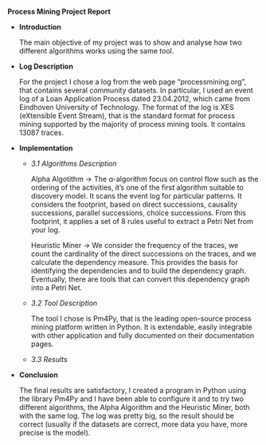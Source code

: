 **Process Mining Project Report**

- **Introduction**

  The main objective of my project was to show and analyse how two different algorithms works using the same tool.

- **Log Description**

  For the project I chose a log from the web page “processmining.org”, that contains several community datasets.
  In particular, I used an event log of a Loan Application Process dated 23.04.2012, which came from Eindhoven University of   Technology.
  The format of the log is XES (eXtensible Event Stream), that is the standard format for process mining supported by the      majority of process mining tools.
  It contains 13087 traces.

- **Implementation**

  - *3.1 Algorithms Description*

    Alpha Algotithm -> 
    The α-algorithm focus on control flow such as the ordering of the activities, it’s one of the first algorithm suitable to     discovery model.
    It scans the event log for particular patterns.
    It considers the footprint, based on direct successions, causality successions, parallel successions, choice successions.
    From this footprint, it applies a set of 8 rules useful to extract a Petri Net from your log.

    Heuristic Miner -> 
    We consider the frequency of the traces, we count the cardinality of the direct successions on the traces, and we     calculate the dependency measure. 
    This provides the basis for identifying the dependencies and to build the dependency graph.
    Eventually, there are tools that can convert this dependency graph into a Petri Net.

  - *3.2 Tool Description*

    The tool I chose is Pm4Py, that is the leading open-source process mining platform written in Python.
    It is extendable, easily integrable with other application and fully documented on their documentation pages.

  - *3.3 Results*


- **Conclusion**

  The final results are satisfactory, I created a program in Python using the library Pm4Py and I have been able to configure it and to try two different algorithms, the Alpha Algorithm and the Heuristic Miner, both with the same log.
The log was pretty big, so the result should be correct (usually if the datasets are correct, more data you have, more precise is the model).
